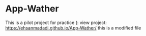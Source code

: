 # App-Wather
This is a pilot project for practice (:
view project:
 https://ehsanmadadi.github.io/App-Wather/
 this is a modified file

